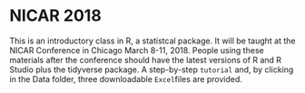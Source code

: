# NICAR 2018

This is an introductory class in R, a statistcal package. It will be taught at the NICAR Conference in Chicago March 8-11, 2018. People using these materials after the conference should have the latest versions of R and R Studio plus the tidyverse package. A step-by-step <code>tutorial</code> and, by clicking in the Data folder, three downloadable <code>Excel</code>files are provided.
